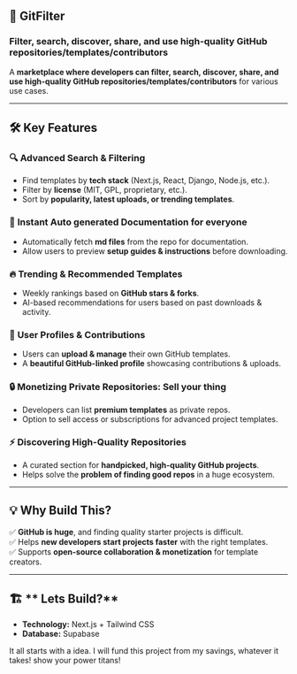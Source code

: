 ## 🚀 **GitFilter**

### **Filter, search, discover, share, and use high-quality GitHub repositories/templates/contributors**  

A **marketplace where developers can filter, search, discover, share, and use high-quality GitHub repositories/templates/contributors** for various use cases.

---

## 🛠 **Key Features**  

### 🔍 **Advanced Search & Filtering**  
- Find templates by **tech stack** (Next.js, React, Django, Node.js, etc.).  
- Filter by **license** (MIT, GPL, proprietary, etc.).  
- Sort by **popularity, latest uploads, or trending templates**.  

### 📖 **Instant Auto generated Documentation for everyone**  
- Automatically fetch **md files** from the repo for documentation.  
- Allow users to preview **setup guides & instructions** before downloading.  

### 🔥 **Trending & Recommended Templates**  
- Weekly rankings based on **GitHub stars & forks**.  
- AI-based recommendations for users based on past downloads & activity.  

### 🚀 **User Profiles & Contributions**  
- Users can **upload & manage** their own GitHub templates.  
- A **beautiful GitHub-linked profile** showcasing contributions & uploads.  

### 🔒 **Monetizing Private Repositories: Sell your thing**  
- Developers can list **premium templates** as private repos.  
- Option to sell access or subscriptions for advanced project templates.  

### ⚡ **Discovering High-Quality Repositories**  
- A curated section for **handpicked, high-quality GitHub projects**.  
- Helps solve the **problem of finding good repos** in a huge ecosystem.  

---

## 💡 **Why Build This?**  
✅ **GitHub is huge**, and finding quality starter projects is difficult.  
✅ Helps **new developers start projects faster** with the right templates.  
✅ Supports **open-source collaboration & monetization** for template creators.  

---

## 🏗 ** Lets Build?**  
- **Technology:** Next.js + Tailwind CSS  
- **Database:** Supabase


It all starts with a idea. I will fund this project from my savings, whatever it takes! show your power titans!

